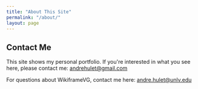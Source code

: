 ```yaml
---
title: "About This Site"
permalink: "/about/"
layout: page
---
```


## Contact Me

This site shows my personal portfolio. If you're interested in what you see here, please contact me: andrehulet@gmail.com

For questions about WikiframeVG, contact me here: andre.hulet@unlv.edu
